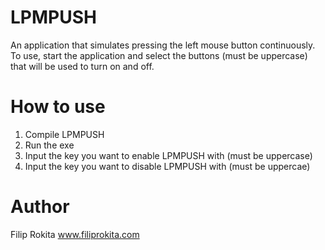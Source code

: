 # LPMPUSH
An application that simulates pressing the left mouse button continuously. To use, start the application and select the buttons (must be uppercase) that will be used to turn on and off.

# How to use
1. Compile LPMPUSH
2. Run the exe
3. Input the key you want to enable LPMPUSH with (must be uppercase)
4. Input the key you want to disable LPMPUSH with (must be uppercae)

# Author
Filip Rokita
www.filiprokita.com